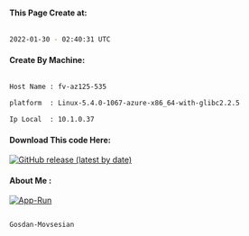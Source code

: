 
   
#### This Page Create at:

```bash

2022-01-30 - 02:40:31 UTC

```

#### Create By Machine:

```bash

Host Name : fv-az125-535

platform  : Linux-5.4.0-1067-azure-x86_64-with-glibc2.2.5

Ip Local  : 10.1.0.37

```
#### Download This code Here:

[![GitHub release (latest by date)](https://img.shields.io/github/v/release/Gosdan-Movsesian/Gosdan?style=for-the-badge&label=Download)](https://github.com/Gosdan-Movsesian/Gosdan/releases) 

</p> 

#### About Me :

[![App-Run](https://github.com/Gosdan-Movsesian/Gosdan/actions/workflows/App-Run.yml/badge.svg)](https://github.com/Gosdan-Movsesian/Gosdan/actions/workflows/App-Run.yml)

```bash

Gosdan-Movsesian

```

